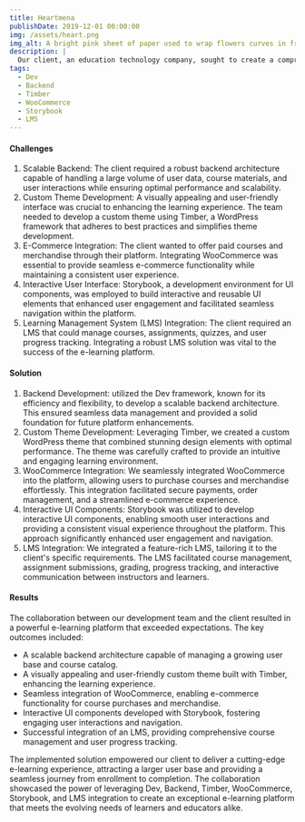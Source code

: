 ```yaml
---
title: Heartmena
publishDate: 2019-12-01 00:00:00
img: /assets/heart.png
img_alt: A bright pink sheet of paper used to wrap flowers curves in front of rich blue background
description: |
  Our client, an education technology company, sought to create a comprehensive e-learning platform that would provide a seamless and engaging learning experience for their users. To achieve their goals, they partnered with our development team to leverage a combination of cutting-edge technologies, including Dev, Backend, Timber, WooCommerce, Storybook, and LMS integration.
tags:
  - Dev
  - Backend
  - Timber
  - WooCommerce
  - Storybook
  - LMS
---
```


<h4>Challenges</h4>
<ol>
  <li>Scalable Backend: The client required a robust backend architecture capable of handling a large volume of user data, course materials, and user interactions while ensuring optimal performance and scalability.</li>
  <li>Custom Theme Development: A visually appealing and user-friendly interface was crucial to enhancing the learning experience. The team needed to develop a custom theme using Timber, a WordPress framework that adheres to best practices and simplifies theme development.</li>
  <li>E-Commerce Integration: The client wanted to offer paid courses and merchandise through their platform. Integrating WooCommerce was essential to provide seamless e-commerce functionality while maintaining a consistent user experience.</li>
  <li>Interactive User Interface: Storybook, a development environment for UI components, was employed to build interactive and reusable UI elements that enhanced user engagement and facilitated seamless navigation within the platform.</li>
  <li>Learning Management System (LMS) Integration: The client required an LMS that could manage courses, assignments, quizzes, and user progress tracking. Integrating a robust LMS solution was vital to the success of the e-learning platform.</li>
</ol>

<h4>Solution</h4>

<ol>
  <li>Backend Development: utilized the Dev framework, known for its efficiency and flexibility, to develop a scalable backend architecture. This ensured seamless data management and provided a solid foundation for future platform enhancements.</li>
  <li>Custom Theme Development: Leveraging Timber, we created a custom WordPress theme that combined stunning design elements with optimal performance. The theme was carefully crafted to provide an intuitive and engaging learning environment.</li>
  <li>WooCommerce Integration: We seamlessly integrated WooCommerce into the platform, allowing users to purchase courses and merchandise effortlessly. This integration facilitated secure payments, order management, and a streamlined e-commerce experience.</li>
  <li>Interactive UI Components: Storybook was utilized to develop interactive UI components, enabling smooth user interactions and providing a consistent visual experience throughout the platform. This approach significantly enhanced user engagement and navigation.</li>
  <li>LMS Integration: We integrated a feature-rich LMS, tailoring it to the client's specific requirements. The LMS facilitated course management, assignment submissions, grading, progress tracking, and interactive communication between instructors and learners.</li>
</ol>

<h4>Results</h4>
The collaboration between our development team and the client resulted in a powerful e-learning platform that exceeded expectations. The key outcomes included:
<ul>
  <li>A scalable backend architecture capable of managing a growing user base and course catalog.</li>
  <li>A visually appealing and user-friendly custom theme built with Timber, enhancing the learning experience.</li>
  <li>Seamless integration of WooCommerce, enabling e-commerce functionality for course purchases and merchandise.</li>
  <li>Interactive UI components developed with Storybook, fostering engaging user interactions and navigation.</li>
  <li>Successful integration of an LMS, providing comprehensive course management and user progress tracking.</li>
</ul>

The implemented solution empowered our client to deliver a cutting-edge e-learning experience, attracting a larger user base and providing a seamless journey from enrollment to completion. The collaboration showcased the power of leveraging Dev, Backend, Timber, WooCommerce, Storybook, and LMS integration to create an exceptional e-learning platform that meets the evolving needs of learners and educators alike.
